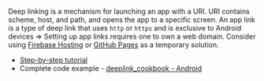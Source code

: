 Deep linking is a mechanism for launching an app with a URI. 
URI contains scheme, host, and path, and opens the app to a specific screen.
An app link is a type of deep link that uses `http` or `https` and is exclusive to Android devices => Setting up app links requires one to own a web domain.
Consider using [Firebase Hosting](https://firebase.google.com/docs/hosting) or [GitHub Pages](https://pages.github.com/) as a temporary solution.

- [Step-by-step tutorial](https://docs.flutter.dev/cookbook/navigation/set-up-app-links)
- Complete code example - [deeplink_cookbook - Android](https://github.com/flutter/codelabs/tree/main/deeplink_cookbook/android)
